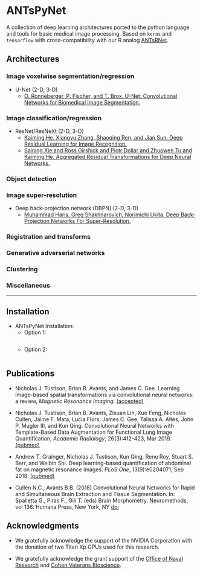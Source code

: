 # ANTsPyNet

A collection of deep learning architectures ported to the python language and tools for basic medical image processing. Based on `keras` and `tensorflow` with cross-compatibility with our R analog [ANTsRNet](https://github.com/ANTsX/ANTsRNet/).

<!--
Applications available at [ANTsRNet Apps](https://github.com/ANTsRNet).
-->

## Architectures

### Image voxelwise segmentation/regression

* U-Net (2-D, 3-D)
    * [O. Ronneberger, P. Fischer, and T. Brox.  U-Net: Convolutional Networks for Biomedical Image Segmentation.](https://arxiv.org/abs/1505.04597)

### Image classification/regression

* ResNet/ResNeXt (2-D, 3-D)
    * [Kaiming He, Xiangyu Zhang, Shaoqing Ren, and Jian Sun.  Deep Residual Learning for Image Recognition.](https://arxiv.org/abs/1512.03385)
    * [Saining Xie and Ross Girshick and Piotr Dollár and Zhuowen Tu and Kaiming He.  Aggregated Residual Transformations for Deep Neural Networks.](https://arxiv.org/abs/1611.05431)
    
### Object detection

### Image super-resolution

* Deep back-projection network (DBPN) (2-D, 3-D)
    * [Muhammad Haris, Greg Shakhnarovich, Norimichi Ukita.  Deep Back-Projection Networks For Super-Resolution.](https://arxiv.org/abs/1803.02735)

### Registration and transforms

### Generative adverserial networks

### Clustering

### Miscellaneous

--------------------------------------

## Installation

* ANTsPyNet Installation:
    * Option 1:
       ```
       ```
    * Option 2:
       ```
       ```

## Publications

* Nicholas J. Tustison, Brian B. Avants, and James C. Gee. Learning image-based spatial transformations via convolutional neural networks: a review,  _Magnetic Resonance Imaging_.  [(accepted)](https://bitbucket.org/ntustison/deepmap/src/master/Manuscript/stitched.pdf) 

* Nicholas J. Tustison, Brian B. Avants, Zixuan Lin, Xue Feng, Nicholas Cullen, Jaime F. Mata, Lucia Flors, James C. Gee, Talissa A. Altes, John P. Mugler III, and Kun Qing.  Convolutional Neural Networks with Template-Based Data Augmentation for Functional Lung Image Quantification, _Academic Radiology_, 26(3):412-423, Mar 2019. [(pubmed)](https://www.ncbi.nlm.nih.gov/pubmed/30195415)

* Andrew T. Grainger, Nicholas J. Tustison, Kun Qing, Rene Roy, Stuart S. Berr, and Weibin Shi.  Deep learning-based quantification of abdominal fat on magnetic resonance images. _PLoS One_, 13(9):e0204071, Sep 2018.  [(pubmed)](https://www.ncbi.nlm.nih.gov/pubmed/30235253)

* Cullen N.C., Avants B.B. (2018) Convolutional Neural Networks for Rapid and Simultaneous Brain Extraction and Tissue Segmentation. In: Spalletta G., Piras F., Gili T. (eds) Brain Morphometry. Neuromethods, vol 136. Humana Press, New York, NY [doi](https://doi.org/10.1007/978-1-4939-7647-8_2)

## Acknowledgments

* We gratefully acknowledge the support of the NVIDIA Corporation with the donation of two Titan Xp GPUs used for this research.

* We gratefully acknowledge the grant support of the [Office of Naval Research](https://www.onr.navy.mil) and [Cohen Veterans Bioscience](https://www.cohenveteransbioscience.org).
